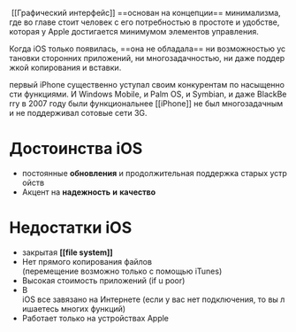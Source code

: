  [[Графический интерфейс]] ==основан на концепции== минимализма, где во главе стоит человек с его потребностью в простоте и удобстве, которая у Apple достигается минимумом элементов управления.  

Когда iOS только появилась, ==она не обладала== ни возможностью установки сторонних приложений, ни многозадачностью, ни даже поддержкой копирования и вставки. 

первый iPhone существенно уступал своим конкурентам по насыщенности функциями. И Windows Mobile, и Palm OS, и Symbian, и даже BlackBerry в 2007 году были функциональнее [[iPhone]] не был многозадачным и не поддерживал сотовые сети 3G. 

# Достоинства iOS
- постоянные **обновления** и продолжительная поддержка старых устройств
- Акцент на **надежность** **и** **качество**

# Недостатки iOS
- закрытая **[[file system]]**
-  Нет прямого копирования файлов  (перемещение возможно только с помощью iTunes)
- Высокая стоимость приложений (if u poor)
- В iOS все завязано на Интернете (если у вас нет подключения, то вы лишаетесь многих функций)
- Работает только на устройствах Apple